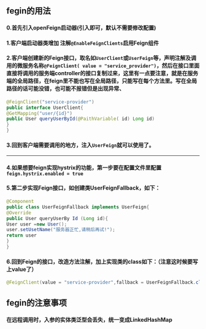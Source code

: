 ## fegin的用法
#### 0.首先引入openFeign启动器(引入即可，默认不需要修改配置)
#### 1.客户端启动器类增加 注解`@EnableFeignClients`启用Feign组件 
#### 2.客户端创建新的Feign接口，取名如`UserClient`或`UserFeign`等，声明注解及调用的微服务名称`@FeignClient( value = "service_provider")`，然后在接口里面直接将调用的服务端controller的接口复制过来，这里有一点要注意，就是在服务端的全局路径，在feign里不能也写在全局路径，只能写在每个方法里。写在全局路径的话可能没错，也可能不报错但是出现异常、
```java
@FeignClient("service-provider")
public interface UserClient{
@GetMapping("user/{id}")
public User queryUserById(@PaithVariable( id) Long id)
}
}
```
#### 3.回到客户端需要调用的地方，注入`UserFeign`就可以使用了。

<hr>

#### 4.如果想要feign实现hystrix的功能，第一步要在配置文件里配置`feign.hystrix.enabled = true`
#### 5.第二步实现Feign接口，如创建类UserFeignFallback，如下：
```java
@Component
public class UserFeignFallback implements UserFeign{
@Override
public User queryUserBy Id (Long id){
User user =new User();
user.setUsetName("服务器正忙,请稍后再试!");
return user
}
}
```
#### 6.回到Feign的接口，改造方法注解，加上实现类的class如下：（注意这时候要写上value了）
```java
@FeignClient(value = "service-provider",fallback = UserFeignFallback.class)
```

## fegin的注意事项
#### 在远程调用时，入参的实体类泛型会丢失，统一变成LinkedHashMap
